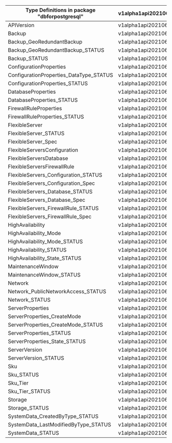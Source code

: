 | Type Definitions in package "dbforpostgresql" | v1alpha1api20210601 | v1beta20210601 |
|-----------------------------------------------|---------------------|----------------|
| APIVersion                                    | v1alpha1api20210601 | v1beta20210601 |
| Backup                                        | v1alpha1api20210601 | v1beta20210601 |
| Backup_GeoRedundantBackup                     | v1alpha1api20210601 | v1beta20210601 |
| Backup_GeoRedundantBackup_STATUS              | v1alpha1api20210601 | v1beta20210601 |
| Backup_STATUS                                 | v1alpha1api20210601 | v1beta20210601 |
| ConfigurationProperties                       | v1alpha1api20210601 | v1beta20210601 |
| ConfigurationProperties_DataType_STATUS       | v1alpha1api20210601 | v1beta20210601 |
| ConfigurationProperties_STATUS                | v1alpha1api20210601 | v1beta20210601 |
| DatabaseProperties                            | v1alpha1api20210601 | v1beta20210601 |
| DatabaseProperties_STATUS                     | v1alpha1api20210601 | v1beta20210601 |
| FirewallRuleProperties                        | v1alpha1api20210601 | v1beta20210601 |
| FirewallRuleProperties_STATUS                 | v1alpha1api20210601 | v1beta20210601 |
| FlexibleServer                                | v1alpha1api20210601 | v1beta20210601 |
| FlexibleServer_STATUS                         | v1alpha1api20210601 | v1beta20210601 |
| FlexibleServer_Spec                           | v1alpha1api20210601 | v1beta20210601 |
| FlexibleServersConfiguration                  | v1alpha1api20210601 | v1beta20210601 |
| FlexibleServersDatabase                       | v1alpha1api20210601 | v1beta20210601 |
| FlexibleServersFirewallRule                   | v1alpha1api20210601 | v1beta20210601 |
| FlexibleServers_Configuration_STATUS          | v1alpha1api20210601 | v1beta20210601 |
| FlexibleServers_Configuration_Spec            | v1alpha1api20210601 | v1beta20210601 |
| FlexibleServers_Database_STATUS               | v1alpha1api20210601 | v1beta20210601 |
| FlexibleServers_Database_Spec                 | v1alpha1api20210601 | v1beta20210601 |
| FlexibleServers_FirewallRule_STATUS           | v1alpha1api20210601 | v1beta20210601 |
| FlexibleServers_FirewallRule_Spec             | v1alpha1api20210601 | v1beta20210601 |
| HighAvailability                              | v1alpha1api20210601 | v1beta20210601 |
| HighAvailability_Mode                         | v1alpha1api20210601 | v1beta20210601 |
| HighAvailability_Mode_STATUS                  | v1alpha1api20210601 | v1beta20210601 |
| HighAvailability_STATUS                       | v1alpha1api20210601 | v1beta20210601 |
| HighAvailability_State_STATUS                 | v1alpha1api20210601 | v1beta20210601 |
| MaintenanceWindow                             | v1alpha1api20210601 | v1beta20210601 |
| MaintenanceWindow_STATUS                      | v1alpha1api20210601 | v1beta20210601 |
| Network                                       | v1alpha1api20210601 | v1beta20210601 |
| Network_PublicNetworkAccess_STATUS            | v1alpha1api20210601 | v1beta20210601 |
| Network_STATUS                                | v1alpha1api20210601 | v1beta20210601 |
| ServerProperties                              | v1alpha1api20210601 | v1beta20210601 |
| ServerProperties_CreateMode                   | v1alpha1api20210601 | v1beta20210601 |
| ServerProperties_CreateMode_STATUS            | v1alpha1api20210601 | v1beta20210601 |
| ServerProperties_STATUS                       | v1alpha1api20210601 | v1beta20210601 |
| ServerProperties_State_STATUS                 | v1alpha1api20210601 | v1beta20210601 |
| ServerVersion                                 | v1alpha1api20210601 | v1beta20210601 |
| ServerVersion_STATUS                          | v1alpha1api20210601 | v1beta20210601 |
| Sku                                           | v1alpha1api20210601 | v1beta20210601 |
| Sku_STATUS                                    | v1alpha1api20210601 | v1beta20210601 |
| Sku_Tier                                      | v1alpha1api20210601 | v1beta20210601 |
| Sku_Tier_STATUS                               | v1alpha1api20210601 | v1beta20210601 |
| Storage                                       | v1alpha1api20210601 | v1beta20210601 |
| Storage_STATUS                                | v1alpha1api20210601 | v1beta20210601 |
| SystemData_CreatedByType_STATUS               | v1alpha1api20210601 | v1beta20210601 |
| SystemData_LastModifiedByType_STATUS          | v1alpha1api20210601 | v1beta20210601 |
| SystemData_STATUS                             | v1alpha1api20210601 | v1beta20210601 |
